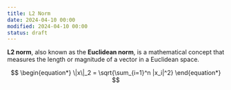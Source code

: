 ```yaml
---
title: L2 Norm
date: 2024-04-10 00:00
modified: 2024-04-10 00:00
status: draft
---
```


**L2 norm**, also known as the **Euclidean norm**, is a mathematical concept that measures the length or magnitude of a vector in a Euclidean space.

$$
\begin{equation*}
\|x\|_2 = \sqrt{\sum_{i=1}^n |x_i|^2}
\end{equation*}
$$
